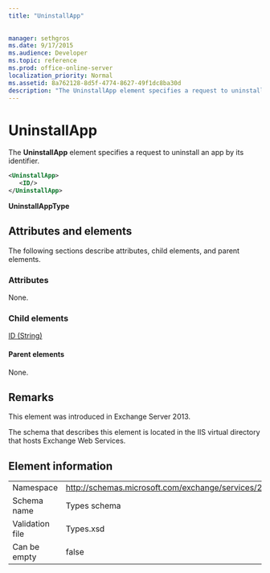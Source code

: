 ```yaml
---
title: "UninstallApp"
 
 
manager: sethgros
ms.date: 9/17/2015
ms.audience: Developer
ms.topic: reference
ms.prod: office-online-server
localization_priority: Normal
ms.assetid: 8a762128-8d5f-4774-8627-49f1dc8ba30d
description: "The UninstallApp element specifies a request to uninstall an app by its identifier."
---
```


# UninstallApp

The **UninstallApp** element specifies a request to uninstall an app by its identifier. 
  
```XML
<UninstallApp>
   <ID/>
</UninstallApp>
```

 **UninstallAppType**
## Attributes and elements

The following sections describe attributes, child elements, and parent elements.
  
### Attributes

None.
  
### Child elements

[ID (String)](id-string.md)
  
#### Parent elements

None.
  
## Remarks

This element was introduced in Exchange Server 2013.
  
The schema that describes this element is located in the IIS virtual directory that hosts Exchange Web Services.
  
## Element information

|||
|:-----|:-----|
|Namespace  <br/> |http://schemas.microsoft.com/exchange/services/2006/types  <br/> |
|Schema name  <br/> |Types schema  <br/> |
|Validation file  <br/> |Types.xsd  <br/> |
|Can be empty  <br/> |false  <br/> |
   

